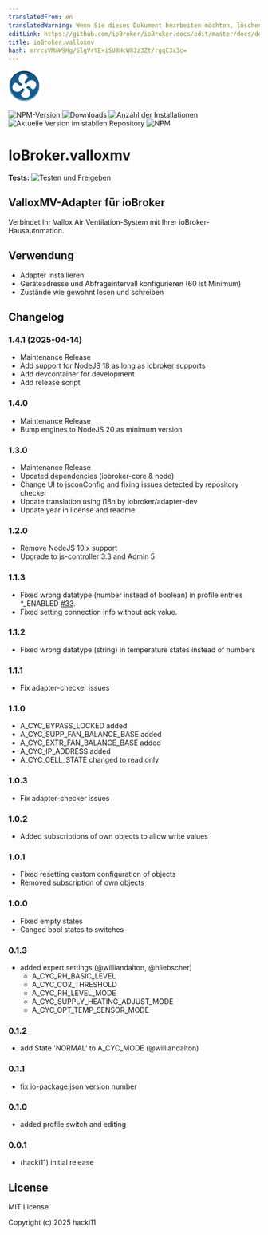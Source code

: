 ```yaml
---
translatedFrom: en
translatedWarning: Wenn Sie dieses Dokument bearbeiten möchten, löschen Sie bitte das Feld "translationsFrom". Andernfalls wird dieses Dokument automatisch erneut übersetzt
editLink: https://github.com/ioBroker/ioBroker.docs/edit/master/docs/de/adapterref/iobroker.valloxmv/README.md
title: ioBroker.valloxmv
hash: mrrcsVMaW9Hg/SlgVrYE+iSU8HcW8Jz3Zt/rgqC3x3c=
---
```

![Logo](../../../en/adapterref/iobroker.valloxmv/admin/valloxmv.png)

![NPM-Version](https://img.shields.io/npm/v/iobroker.valloxmv.svg)
![Downloads](https://img.shields.io/npm/dm/iobroker.valloxmv.svg)
![Anzahl der Installationen](https://iobroker.live/badges/valloxmv-installed.svg)
![Aktuelle Version im stabilen Repository](https://iobroker.live/badges/valloxmv-stable.svg)
![NPM](https://nodei.co/npm/iobroker.valloxmv.png?downloads=true)

# IoBroker.valloxmv
**Tests:** ![Testen und Freigeben](https://github.com/hacki11/ioBroker.valloxmv/workflows/Test%20and%20Release/badge.svg)

## ValloxMV-Adapter für ioBroker
Verbindet Ihr Vallox Air Ventilation-System mit Ihrer ioBroker-Hausautomation.

## Verwendung
* Adapter installieren
* Geräteadresse und Abfrageintervall konfigurieren (60 ist Minimum)
* Zustände wie gewohnt lesen und schreiben

## Changelog
<!--
    Placeholder for the next version (at the beginning of the line):
    ### **WORK IN PROGRESS**
-->
### 1.4.1 (2025-04-14)
* Maintenance Release
* Add support for NodeJS 18 as long as iobroker supports
* Add devcontainer for development
* Add release script

### 1.4.0
* Maintenance Release
* Bump engines to NodeJS 20 as minimum version

### 1.3.0
* Maintenance Release
* Updated dependencies (iobroker-core & node)
* Change UI to jsconConfig and fixing issues detected by repository checker
* Update translation using i18n by iobroker/adapter-dev
* Update year in license and readme

### 1.2.0
* Remove NodeJS 10.x support
* Upgrade to js-controller 3.3 and Admin 5

### 1.1.3
* Fixed wrong datatype (number instead of boolean) in profile entries *_ENABLED [#33](https://github.com/hacki11/ioBroker.valloxmv/issues/33).
* Fixed setting connection info without ack value.

### 1.1.2
* Fixed wrong datatype (string) in temperature states instead of numbers

### 1.1.1
* Fix adapter-checker issues

### 1.1.0
* A_CYC_BYPASS_LOCKED added
* A_CYC_SUPP_FAN_BALANCE_BASE added
* A_CYC_EXTR_FAN_BALANCE_BASE added
* A_CYC_IP_ADDRESS added
* A_CYC_CELL_STATE changed to read only

### 1.0.3
* Fix adapter-checker issues

### 1.0.2
* Added subscriptions of own objects to allow write values

### 1.0.1 
* Fixed resetting custom configuration of objects
* Removed subscription of own objects

### 1.0.0
* Fixed empty states
* Canged bool states to switches

### 0.1.3
* added expert settings (@williandalton, @hliebscher)
  * A_CYC_RH_BASIC_LEVEL
  * A_CYC_CO2_THRESHOLD
  * A_CYC_RH_LEVEL_MODE
  * A_CYC_SUPPLY_HEATING_ADJUST_MODE
  * A_CYC_OPT_TEMP_SENSOR_MODE

### 0.1.2
* add State 'NORMAL' to A_CYC_MODE (@williandalton)

### 0.1.1
* fix io-package.json version number

### 0.1.0
* added profile switch and editing

### 0.0.1
* (hacki11) initial release

## License
MIT License

Copyright (c) 2025 hacki11